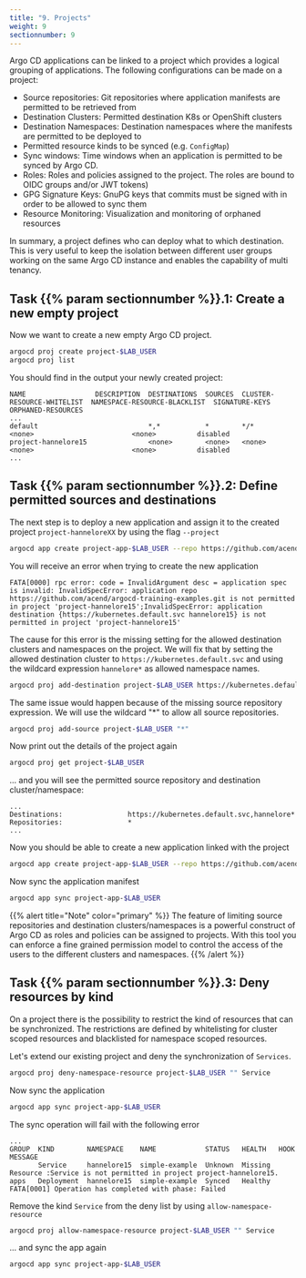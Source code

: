```yaml
---
title: "9. Projects"
weight: 9
sectionnumber: 9
---
```


Argo CD applications can be linked to a project which provides a logical grouping of applications. The following configurations can be made on a project:

* Source repositories: Git repositories where application manifests are permitted to be retrieved from
* Destination Clusters: Permitted destination K8s or OpenShift clusters
* Destination Namespaces: Destination namespaces where the manifests are permitted to be deployed to
* Permitted resource kinds to be synced (e.g. `ConfigMap`)
* Sync windows: Time windows when an application is permitted to be synced by Argo CD.
* Roles: Roles and policies assigned to the project. The roles are bound to OIDC groups and/or JWT tokens)
* GPG Signature Keys: GnuPG keys that commits must be signed with in order to be allowed to sync them
* Resource Monitoring: Visualization and monitoring of orphaned resources

In summary, a project defines who can deploy what to which destination. This is very useful to keep the isolation between different user groups working on the same Argo CD instance and enables the capability of multi tenancy.


## Task {{% param sectionnumber %}}.1: Create a new empty project

Now we want to create a new empty Argo CD project.

```bash
argocd proj create project-$LAB_USER
argocd proj list
```

You should find in the output your newly created project:

```
NAME                 DESCRIPTION  DESTINATIONS  SOURCES  CLUSTER-RESOURCE-WHITELIST  NAMESPACE-RESOURCE-BLACKLIST  SIGNATURE-KEYS  ORPHANED-RESOURCES
...
default                           *,*           *        */*                         <none>                        <none>          disabled
project-hannelore15               <none>        <none>   <none>                      <none>                        <none>          disabled
...
```


## Task {{% param sectionnumber %}}.2: Define permitted sources and destinations

The next step is to deploy a new application and assign it to the created project `project-hanneloreXX` by using the flag `--project`

```bash
argocd app create project-app-$LAB_USER --repo https://github.com/acend/argocd-training-examples.git --path 'example-app' --dest-server https://kubernetes.default.svc --dest-namespace $LAB_USER --project project-$LAB_USER
```

You will receive an error when trying to create the new application
```
FATA[0000] rpc error: code = InvalidArgument desc = application spec is invalid: InvalidSpecError: application repo https://github.com/acend/argocd-training-examples.git is not permitted in project 'project-hannelore15';InvalidSpecError: application destination {https://kubernetes.default.svc hannelore15} is not permitted in project 'project-hannelore15'
```

The cause for this error is the missing setting for the allowed destination clusters and namespaces on the project. We will fix that by setting the allowed destination cluster to `https://kubernetes.default.svc` and using the wildcard expression `hannelore*` as allowed namespace names.

```bash
argocd proj add-destination project-$LAB_USER https://kubernetes.default.svc "hannelore*"
```

The same issue would happen because of the missing source repository expression. We will use the wildcard "*" to allow all source repositories.

```bash
argocd proj add-source project-$LAB_USER "*"
```

Now print out the details of the project again

```bash
argocd proj get project-$LAB_USER
```

... and you will see the permitted source repository and destination cluster/namespace:

```
...
Destinations:                https://kubernetes.default.svc,hannelore*
Repositories:                *
...
```

Now you should be able to create a new application linked with the project

```bash
argocd app create project-app-$LAB_USER --repo https://github.com/acend/argocd-training-examples.git --path 'example-app' --dest-server https://kubernetes.default.svc --dest-namespace $LAB_USER --project project-$LAB_USER
```

Now sync the application manifest

```bash
argocd app sync project-app-$LAB_USER
```

{{% alert title="Note" color="primary" %}}
The feature of limiting source repositories and destination clusters/namespaces is a powerful construct of Argo CD as roles and policies can be assigned to projects. With this tool you can enforce a fine grained permission model to control the access of the users to the different clusters and namespaces.
{{% /alert %}}


## Task {{% param sectionnumber %}}.3: Deny resources by kind

On a project there is the possibility to restrict the kind of resources that can be synchronized. The restrictions are defined by whitelisting for cluster scoped resources and blacklisted for namespace scoped resources.

Let's extend our existing project and deny the synchronization of `Services`.

```bash
argocd proj deny-namespace-resource project-$LAB_USER "" Service
```

Now sync the application
```bash
argocd app sync project-app-$LAB_USER
```

The sync operation will fail with the following error

```
...
GROUP  KIND        NAMESPACE    NAME            STATUS   HEALTH   HOOK  MESSAGE
       Service     hannelore15  simple-example  Unknown  Missing        Resource :Service is not permitted in project project-hannelore15.
apps   Deployment  hannelore15  simple-example  Synced   Healthy
FATA[0001] Operation has completed with phase: Failed
```

Remove the kind `Service` from the deny list by using `allow-namespace-resource`

```bash
argocd proj allow-namespace-resource project-$LAB_USER "" Service
```

... and sync the app again
```bash
argocd app sync project-app-$LAB_USER
```
